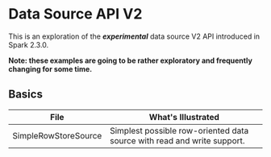 # Data Source API V2

This is an exploration of the **_experimental_** data source V2 API introduced in Spark 2.3.0.

**Note: these examples are going to be rather exploratory and frequently changing for some time.**

## Basics

| File                  | What's Illustrated    |
|-----------------------|-----------------------|
| SimpleRowStoreSource | Simplest possible row-oriented data source with read and write support. |
